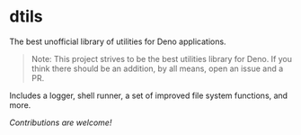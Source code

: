 # dtils

The best unofficial library of utilities for Deno applications.

> Note: This project strives to be the best utilities library for Deno.  If you think there should be an addition, by all means, open an issue and a PR.

Includes a logger, shell runner, a set of improved file system functions, and more.

_Contributions are welcome!_
